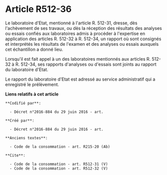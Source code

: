 # Article R512-36

Le laboratoire d'Etat, mentionné à l'article R. 512-31, dresse, dès l'achèvement de ses travaux, ou dès la réception des
résultats des analyses ou essais confiés aux laboratoires admis à procéder à l'expertise en application des articles R.
512-32 à R. 512-34, un rapport où sont consignés et interprétés les résultats de l'examen et des analyses ou essais auxquels
cet échantillon a donné lieu. 

Lorsqu'il est fait appel à un des laboratoires mentionnés aux articles R. 512-32 à R. 512-34, ses rapports d'analyses ou
d'essais sont joints au rapport du laboratoire d'Etat. 

Le rapport du laboratoire d'Etat est adressé au service administratif qui a enregistré le prélèvement.

**Liens relatifs à cet article**

	**Codifié par**:

	  - Décret n°2016-884 du 29 juin 2016 - art.

	**Créé par**:

	  - Décret n°2016-884 du 29 juin 2016 - art.

	**Anciens textes**:

	  - Code de la consommation - art. R215-20 (Ab)

	**Cite**:

	  - Code de la consommation - art. R512-31 (V)
	  - Code de la consommation - art. R512-32 (V)
